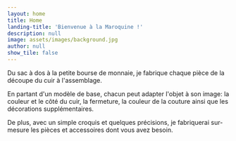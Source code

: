 ```yaml
---
layout: home
title: Home
landing-title: 'Bienvenue à la Maroquine !'
description: null
image: assets/images/background.jpg
author: null
show_tile: false
---
```

Du sac à dos à la petite bourse de monnaie, je fabrique chaque pièce de la découpe du cuir à l'assemblage.

En partant d'un modèle de base, chacun peut adapter l'objet à son image: la couleur et le côté du cuir, la fermeture, la couleur de la couture ainsi que les décorations supplémentaires.

De plus, avec un simple croquis et quelques précisions, je fabriquerai sur-mesure les pièces et accessoires dont vous avez besoin.

​